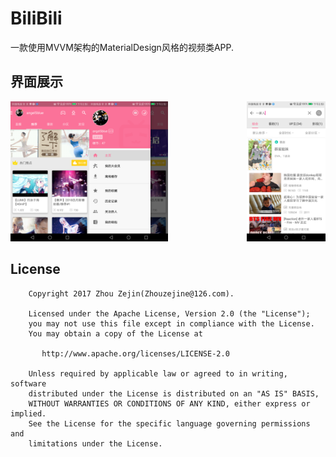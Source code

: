# BiliBili

一款使用MVVM架构的MaterialDesign风格的视频类APP.

## 界面展示

<img src="https://github.com/zhouzejin/MvvmBilibili/raw/master/images/主页.png" height="25%" width="25%" alt="主页" align=left />
<img src="https://github.com/zhouzejin/MvvmBilibili/raw/master/images/菜单.png" height="25%" width="25%" alt="菜单" align=ceter />
<img src="https://github.com/zhouzejin/MvvmBilibili/raw/master/images/搜索.png" height="25%" width="25%" alt="搜索" align=right />
<br />

## License

```
    Copyright 2017 Zhou Zejin(Zhouzejine@126.com).

    Licensed under the Apache License, Version 2.0 (the "License");
    you may not use this file except in compliance with the License.
    You may obtain a copy of the License at

       http://www.apache.org/licenses/LICENSE-2.0

    Unless required by applicable law or agreed to in writing, software
    distributed under the License is distributed on an "AS IS" BASIS,
    WITHOUT WARRANTIES OR CONDITIONS OF ANY KIND, either express or implied.
    See the License for the specific language governing permissions and
    limitations under the License.
```

